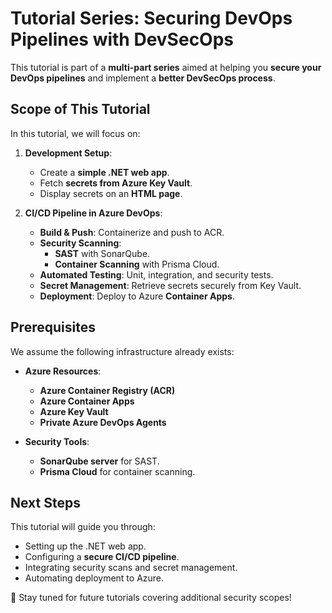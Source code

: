 # **Tutorial Series: Securing DevOps Pipelines with DevSecOps**  

This tutorial is part of a **multi-part series** aimed at helping you **secure your DevOps pipelines** and implement a **better DevSecOps process**.  

## **Scope of This Tutorial**  
In this tutorial, we will focus on:  
1. **Development Setup**:  
   - Create a **simple .NET web app**.  
   - Fetch **secrets from Azure Key Vault**.  
   - Display secrets on an **HTML page**.  

2. **CI/CD Pipeline in Azure DevOps**:  
   - **Build & Push**: Containerize and push to ACR.  
   - **Security Scanning**:  
     - **SAST** with SonarQube.  
     - **Container Scanning** with Prisma Cloud.  
   - **Automated Testing**: Unit, integration, and security tests.  
   - **Secret Management**: Retrieve secrets securely from Key Vault.  
   - **Deployment**: Deploy to Azure **Container Apps**.  

## **Prerequisites**  
We assume the following infrastructure already exists:  
- **Azure Resources**:  
  - **Azure Container Registry (ACR)**  
  - **Azure Container Apps**  
  - **Azure Key Vault**  
  - **Private Azure DevOps Agents**  

- **Security Tools**:  
  - **SonarQube server** for SAST.  
  - **Prisma Cloud** for container scanning.  

## **Next Steps**  
This tutorial will guide you through:  
- Setting up the .NET web app.  
- Configuring a **secure CI/CD pipeline**.  
- Integrating security scans and secret management.  
- Automating deployment to Azure.  

🚀 Stay tuned for future tutorials covering additional security scopes!  
